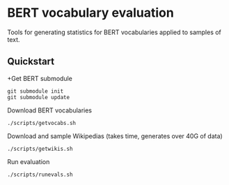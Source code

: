# BERT vocabulary evaluation

Tools for generating statistics for BERT vocabularies applied to
samples of text.

## Quickstart

+Get BERT submodule

```
git submodule init
git submodule update
```

Download BERT vocabularies

```
./scripts/getvocabs.sh
```

Download and sample Wikipedias (takes time, generates over 40G of data)

```
./scripts/getwikis.sh
```

Run evaluation

```
./scripts/runevals.sh
```
